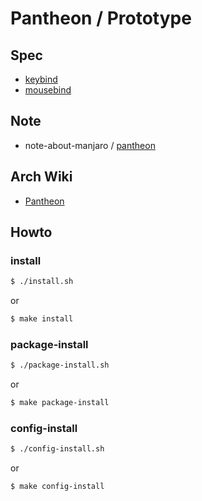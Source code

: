 
# Pantheon / Prototype


## Spec

* [keybind](spec-keybind.md)
* [mousebind](spec-mousebind.md)


## Note

* note-about-manjaro / [pantheon](https://samwhelp.github.io/note-about-manjaro/read/adjustment/full/pantheon.html)


## Arch Wiki

* [Pantheon](https://wiki.archlinux.org/title/Pantheon)






## Howto


### install

``` sh
$ ./install.sh
```

or

``` sh
$ make install
```


### package-install

``` sh
$ ./package-install.sh
```

or

``` sh
$ make package-install
```


### config-install

``` sh
$ ./config-install.sh
```

or

``` sh
$ make config-install
```
